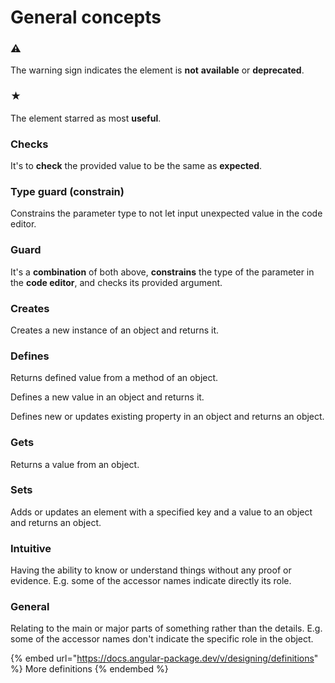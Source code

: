 # General concepts

### ⚠

The warning sign indicates the element is **not** **available** or **deprecated**.

### ★

The element starred as most **useful**.

### **Checks**

It's to **check** the provided value to be the same as **expected**.

### Type guard (constrain)

Constrains the parameter type to not let input unexpected value in the code editor.

### **Guard**

It's a **combination** of both above, **constrains** the type of the parameter in the **code editor**, and checks its provided argument.

### **Creates**

Creates a new instance of an object and returns it.

### **Defines**

Returns defined value from a method of an object.

Defines a new value in an object and returns it.

Defines new or updates existing property in an object and returns an object.

### **Gets**

Returns a value from an object.

### **Sets**

Adds or updates an element with a specified key and a value to an object and returns an object.

### Intuitive

Having the ability to know or understand things without any proof or evidence. E.g. some of the accessor names indicate directly its role.

### General

Relating to the main or major parts of something rather than the details. E.g. some of the accessor names don't indicate the specific role in the object.

{% embed url="https://docs.angular-package.dev/v/designing/definitions" %}
More definitions
{% endembed %}
